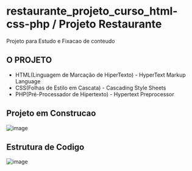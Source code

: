 # restaurante_projeto_curso_html-css-php / Projeto Restaurante
Projeto para Estudo e Fixacao de conteudo
## O PROJETO
- HTML(Linguagem de Marcação de HiperTexto) - HyperText Markup Language 
- CSS(Folhas de Estilo em Cascata) - Cascading Style Sheets 
- PHP(Pré-Processador de Hipertexto) - Hypertext Preprocessor

## Projeto em Construcao
![image](https://user-images.githubusercontent.com/50407088/236698417-8a9e2b9d-e16b-4073-a37c-6ab726ac2133.png)


## Estrutura de Codigo
![image](https://user-images.githubusercontent.com/50407088/236698462-04ad3e62-76b3-4883-82c0-a5bc417747ef.png)

